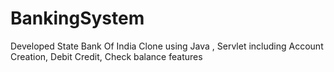 # BankingSystem
Developed State Bank Of India Clone using Java , Servlet including Account Creation, Debit  Credit, Check balance features
